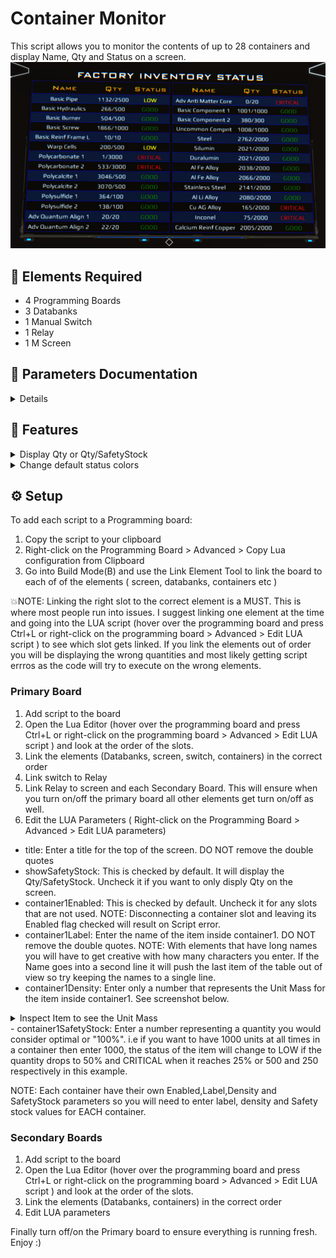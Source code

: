 # Container Monitor

This script allows you to monitor the contents of up to 28 containers and display Name, Qty and Status on a screen.
![monitorsafetystockon](Resources/SafetyStockOn.png) 

## :page_with_curl: Elements Required

- 4 Programming Boards
- 3 Databanks
- 1 Manual Switch
- 1 Relay
- 1 M Screen

## :page_facing_up: Parameters Documentation

<details>
 
| Parameter | Description | Default value | Type |
| ------------- | ------------- | ------------- | ------------- |
| showSafetyStock | Displays safety stock along with Qty i.e 100/200 instead of 100 | true | Boolean |
| containerEnabled | Uncheck for Slots with container name you don't want to use. There is one flag per container | true | Boolean |
| DBenabled | Uncheck if not using all the boards/Databanks. One per DB | true | Boolean |
| criticalColor | Use to change the default red color for the CRITICAL Status | "red" | String |
| lowColor | Use to change the default yellow color for the LOW Status | "yellow" | String |
| goodColor | Use to change the default green color for the GOOD Status | "gree" | String |
| containerLabel | Name that will display on screen for the container. One per container | "Default Label" | String |
| containerDensity | The Unit Mass for the item being monitored inside the container | 0 | Number |
| containerSafetyStock | This is the optimal numer of units you want in the container, what you consider 100% | 0 | Number |
  
</details>

## :pushpin: Features

<details>
  <summary>Display Qty or Qty/SafetyStock </summary>
  
  ![monitorsafetystockon](Resources/SafetyStockOn.png)
  ![monitorsafetystockoff](Resources/SafetyStockOff.png)
  
</details>
<details>
  <summary>Change default status colors</summary>
  
  Use [this](https://www.quackit.com/css/color/charts/css_color_names_chart.cfm) to help you pick colors if needed
</details>

## :gear: Setup
To add each script to a Programming board: 
  1. Copy the script to your clipboard 
  2. Right-click on the Programming Board > Advanced > Copy Lua configuration from Clipboard
  3. Go into Build Mode(B) and use the Link Element Tool to link the board to each of of the elements ( screen, databanks, containers etc )

:boom:NOTE: Linking the right slot to the correct element is a MUST. This is where most people run into issues. I suggest linking one element at the time and going into the LUA script (hover over the programming board and press Ctrl+L or right-click on the programming board > Advanced > Edit LUA script ) to see which slot gets linked. If you link the elements out of order you will be displaying the wrong quantities and most likely getting script errros as the code will try to execute on the wrong elements.

### Primary Board
1. Add script to the board
2. Open the Lua Editor (hover over the programming board and press Ctrl+L or right-click on the programming board > Advanced > Edit LUA script ) and look at the order of the slots. 
3. Link the elements (Databanks, screen, switch, containers) in the correct order 
4. Link switch to Relay
5. Link Relay to screen and each Secondary Board. This will ensure when you turn on/off the primary board all other elements get turn on/off as well.
6. Edit the LUA Parameters ( Right-click on the Programming Board > Advanced > Edit LUA parameters)
 - title: Enter a title for the top of the screen. DO NOT remove the double quotes
 - showSafetyStock: This is checked by default. It will display the Qty/SafetyStock. Uncheck it if you want to only disply Qty on the screen. 
 - container1Enabled: This is checked by default. Uncheck it for any slots that are not used.
 NOTE: Disconnecting a container slot and leaving its Enabled flag checked will result on Script error.
 - container1Label: Enter the name of the item inside container1. DO NOT remove the double quotes. 
 NOTE: With elements that have long names you will have to get creative with how many characters you enter. If the Name goes into a second line it will push the last item of the table out of view so try keeping the names to a single line.
 - container1Density: Enter only a number that represents the Unit Mass for the item inside container1. See screenshot below.
 <details> <summary> Inspect Item to see the Unit Mass </summary>
 
 ![unitmass](Resources/unitmass.png)
 
 </details> 
 - container1SafetyStock: Enter a number representing a quantity you would consider optimal or "100%". i.e if you want to have 1000 units at all times in a container then enter 1000, the status of the item will change to LOW if the quantity drops to 50% and CRITICAL when it reaches 25% or 500 and 250 respectively in this example.

NOTE: Each container have their own Enabled,Label,Density and SafetyStock parameters so you will need to enter label, density and Safety stock values for EACH container.

### Secondary Boards
1. Add script to the board
2. Open the Lua Editor (hover over the programming board and press Ctrl+L or right-click on the programming board > Advanced > Edit LUA script ) and look at the order of the slots. 
3. Link the elements (Databanks, containers) in the correct order 
4. Edit LUA parameters

Finally turn off/on the Primary board to ensure everything is running fresh. Enjoy :)
